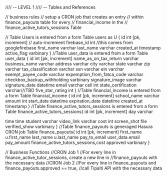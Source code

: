 //// -- LEVEL 1
//// -- Tables and References

// business rules
// setup a CRON job that creates an entry 
// within finance_payouts table for every 
// financial_income in the 
// finance_active_tutors_sessions Table

// Table Users is entered from a form 
Table users as U {
  id int [pk, increment] // auto-increment
  firebase_id int //this comes from googlefirebase
  first_name varchar
  last_name varchar
  created_at timestamp
  active_flag varbinary
}
//Table user_data is entered from a form 
Table user_data {
  id int [pk, increment]
  name_as_on_tax_return varchar
  business_name varchar
  address varchar
  city varchar
  state varchar
  zip varchar
  tax_classification varchar
  ssn varchar
  ein varchar
  exempt_payee_code varchar
  expemption_from_fatca_code varchar
  checkbox_backup_withholding varbinary
  signature_image varchar
  signature_date datetime
  email varchar
  cell int
  state_certification varchar///TBD
  five_star_rating int
 }
 //Table financial_income is entered from a form 
Table financial_income {
  id int [pk, increment]
  school_name varchar
  amount int
  start_date datetime
  expiration_date datetime
  created_at timestamp
 }
 //Table finance_active_tutors_sessions is entered from a form 
Table finance_active_tutors_sessions{
  id int [pk, increment]
  day varchar
   
  time time
  student varchar
  video_link varchar
  cost int
  screen_shot file 
  verified_show varbinary
 }
  //Table finance_payouts is generaged Hasura CRON job
Table finance_payouts{
  id int [pk, increment]
  first_name u.first_name
  last_name u.last_name
  pay_to_email user_data.email
  pay_amount finance_active_tutors_sessions,cost
  approved varbinary
 }
 
// Business Functions
//CRON Job 1
//For every line in finance_active_tutor_sessions, create a new line in 
//finance_payouts with the necessary data
//CRON Job 2
//For every line in finance_payouts and finance_payouts.approved == true, 
//call Tipalti API with the necessary data

